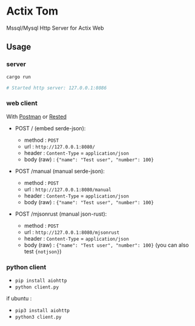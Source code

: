 # Actix Tom

Mssql/Mysql Http Server for Actix Web

## Usage

### server

```sh
cargo run

# Started http server: 127.0.0.1:8086
```

### web client

With [Postman](https://www.getpostman.com/) or [Rested](moz-extension://60daeb1c-5b1b-4afd-9842-0579ed34dfcb/dist/index.html)

- POST / (embed serde-json):

  - method : `POST`
  - url : `http://127.0.0.1:8080/`
  - header : `Content-Type` = `application/json`
  - body (raw) : `{"name": "Test user", "number": 100}`

- POST /manual (manual serde-json):

  - method : `POST`
  - url : `http://127.0.0.1:8080/manual`
  - header : `Content-Type` = `application/json`
  - body (raw) : `{"name": "Test user", "number": 100}`

- POST /mjsonrust (manual json-rust):

  - method : `POST`
  - url : `http://127.0.0.1:8080/mjsonrust`
  - header : `Content-Type` = `application/json`
  - body (raw) : `{"name": "Test user", "number": 100}` (you can also test `{notjson}`)

### python client

- `pip install aiohttp`
- `python client.py`

if ubuntu :

- `pip3 install aiohttp`
- `python3 client.py`
